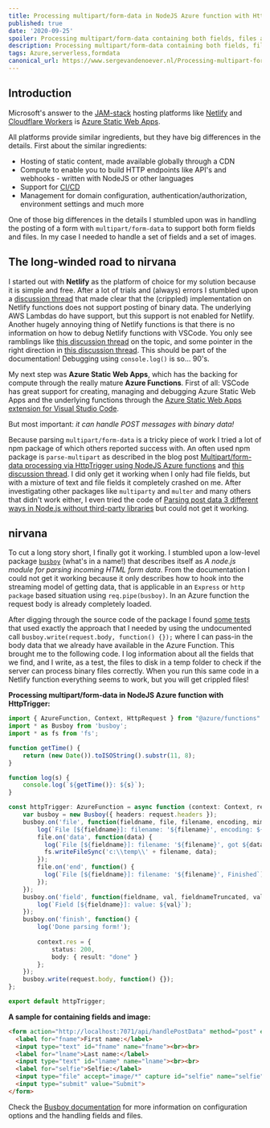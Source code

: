 ```yaml
---
title: Processing multipart/form-data in NodeJS Azure function with HttpTrigger
published: true
date: '2020-09-25'
spoiler: Processing multipart/form-data containing both fields, files and images is not as easy as it seems to be in a NodeJS Azure function with HttpTrigger. But it can be done, and I will show you how! 
description: Processing multipart/form-data containing both fields, files and images is not as easy as it seems to be in a NodeJS Azure function with HttpTrigger. But it can be done, and I will show you how!
tags: Azure,serverless,formdata
canonical_url: https://www.sergevandenoever.nl/Processing-multipart-form-data-in-nodejs-azure-function-with-httptrigger/
---
```


## Introduction
Microsoft's answer to the [JAM-stack](https://jamstack.org/) hosting platforms like [Netlify](https://www.netlify.com/) and [Cloudflare Workers](https://workers.cloudflare.com/) is [Azure Static Web Apps](https://azure.microsoft.com/en-us/services/app-service/static/).

All platforms provide similar ingredients, but they have big differences in the details. First about the similar ingredients:

- Hosting of static content, made available globally through a CDN
- Compute to enable you to build HTTP endpoints like API's and webhooks - written with NodeJS or other languages
- Support for [CI/CD](https://en.wikipedia.org/wiki/CI/CD)
- Management for domain configuration, authentication/authorization, environment settings and much more

One of those big differences in the details I stumbled upon was in handling the posting of a form with `multipart/form-data` to support both form fields and files. In my case I needed to handle a set of fields and a set of images.

## The long-winded road to nirvana
I started out with **Netlify** as the platform of choice for my solution because it is simple and free. After a lot of trials and (always) errors I stumbled upon a [discussion thread](https://community.netlify.com/t/functions-issues-parsing-images-from-multipart-form-data/3068) that made clear that the (crippled) implementation on Netlify functions does not support posting of binary data. The underlying AWS Lambdas do have support, but this support is not enabled for Netlify. Another hugely annoying thing of Netlify functions is that there is no information on how to debug Netlify functions with VSCode. You only see ramblings like [this discussion thread](https://community.netlify.com/t/running-netlify-functions-in-a-debugger/9758/3) on the topic, and some pointer in the right direction in [this discussion thread](https://github.com/netlify/cli/issues/409). This should be part of the documentation! Debugging using `console.log()` is so... 90's.

My next step was **Azure Static Web Apps**, which has the backing for compute through the really mature **Azure Functions**. First of all: VSCode has great support for creating, managing and debugging Azure Static Web Apps and the underlying functions through the [Azure Static Web Apps extension for Visual Studio Code](https://marketplace.visualstudio.com/items?itemName=ms-azuretools.vscode-azurestaticwebapps).

But most important: *it can handle POST messages with binary data!*

Because parsing `multipart/form-data` is a tricky piece of work I tried a lot of npm package of which others reported success with. An often used npm package is `parse-multipart` as described in the blog post [Multipart/form-data processing via HttpTrigger using NodeJS Azure functions](https://www.builtwithcloud.com/multipart-form-data-processing-via-httptrigger-using-nodejs-azure-functions/) and [this discussion thread](https://social.msdn.microsoft.com/Forums/sqlserver/en-US/551debce-57f0-43f8-8447-c00bd77ba37a/httptrigger-with-multipart-formdata?forum=AzureFunctions). I did only get it working when I only had  file fields, but with a mixture of text and file fields it completely crashed on me. After investigating other packages like `multiparty` and `multer` and many others that didn't work either, I even tried the code of [Parsing post data 3 different ways in Node.js without third-party libraries](https://medium.com/javascript-in-plain-english/parsing-post-data-3-different-ways-in-node-js-e39d9d11ba8) but could not get it working.

## nirvana
To cut a long story short, I finally got it working. I stumbled upon a low-level package [`busboy`](https://www.npmjs.com/package/busboy) (what's in a name!) that describes itself as *A node.js module for parsing incoming HTML form data*. From the documentation I could not get it working because it only describes how to hook into the streaming model of getting data, that is applicable in an `Express` or `http package` based situation using `req.pipe(busboy)`. In an Azure function the request body is already completely loaded. 

After digging through the source code of the package I found [some tests](https://github.com/mscdex/busboy/blob/master/test/test-types-multipart.js) that used exactly the approach that I needed by using the undocumented call `busboy.write(request.body, function() {});` where I can pass-in the body data that we already have available in the Azure Function. This brought me to the following code.  I log information about all the fields that we find, and I write, as a test, the files to disk in a temp folder to check if the server can process binary files correctly. When you run this same code in a Netlify function everything seems to work, but you will get crippled files!

**Processing multipart/form-data in NodeJS Azure function with HttpTrigger:**
```typescript
import { AzureFunction, Context, HttpRequest } from "@azure/functions"
import * as Busboy from 'busboy';
import * as fs from 'fs';

function getTime() {
    return (new Date()).toISOString().substr(11, 8);
}

function log(s) {
    console.log(`${getTime()}: ${s}`);
}

const httpTrigger: AzureFunction = async function (context: Context, request: HttpRequest): Promise<void> {
    var busboy = new Busboy({ headers: request.headers });
    busboy.on('file', function(fieldname, file, filename, encoding, mimetype) {
        log(`File [${fieldname}]: filename: '${filename}', encoding: ${encoding}, mimetype: ${mimetype}`);
        file.on('data', function(data) {
          log(`File [${fieldname}]: filename: '${filename}', got ${data.length} bytes`);
          fs.writeFileSync('c:\\temp\\' + filename, data);
        });
        file.on('end', function() {
          log(`File [${fieldname}]: filename: '${filename}', Finished`);
        });
    });
    busboy.on('field', function(fieldname, val, fieldnameTruncated, valTruncated, encoding, mimetype) {
        log(`Field [${fieldname}]: value: ${val}`);
    });
    busboy.on('finish', function() {
        log('Done parsing form!');
    
        context.res = {
            status: 200, 
            body: { result: "done" }
        };
    });
    busboy.write(request.body, function() {});
};

export default httpTrigger;
```

**A sample for containing fields and image:**

```html
<form action="http://localhost:7071/api/handlePostData" method="post" enctype="multipart/form-data">
  <label for="fname">First name:</label>
  <input type="text" id="fname" name="fname"><br><br>
  <label for="lname">Last name:</label>
  <input type="text" id="lname" name="lname"><br><br>
  <label for="selfie">Selfie:</label>
  <input type="file" accept="image/*" capture id="selfie" name="selfie"><br><br>
  <input type="submit" value="Submit">
</form>
```

Check the [Busboy documentation](https://www.npmjs.com/package/busboy) for more information on configuration options and the handling fields and files.
